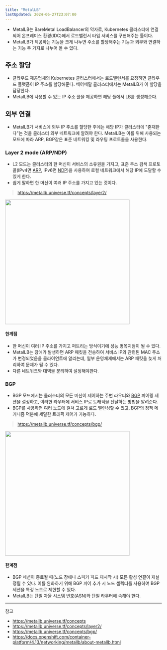 ```yaml
---
title: "MetalLB"
lastUpdated: 2024-06-27T23:07:00
---
```


- MetalLB는 BareMetal LoadBalancer의 약자로, Kubernetes 클러스터에 연결되어 온프레미스 환경(IDC)에서 로드밸런서 타입 서비스를 구현해주는 툴이다.
- MetalLB가 제공하는 기능을 크게 나누면 주소를 할당해주는 기능과 외부와 연결하는 기능 두 가지로 나누어 볼 수 있다.

## 주소 할당

- 클라우드 제공업체의 Kubernetes 클러스터에서는 로드밸런서를 요청하면 클라우드 플랫폼이 IP 주소를 할당해준다. 베어메탈 클러스터에서는 MetalLB가 이 할당을 담당한다.
- MetalLB에 사용할 수 있는 IP 주소 풀을 제공하면 해당 풀에서 LB를 생성해준다.

## 외부 연결

- MetalLB가 서비스에 외부 IP 주소를 할당한 후에는 해당 IP가 클러스터에 "존재한다"는 것을 클러스터 외부 네트워크에 알려야 한다. MetalLB는 이를 위해 사용되는 모드에 따라 ARP, BGP같은 표준 네트워킹 및 라우팅 프로토콜을 사용한다.

### Layer 2 mode (ARP/NDP)

- L2 모드는 클러스터의 한 머신이 서비스의 소유권을 가지고, 표준 주소 검색 프로토콜(IPv4면 [ARP](https://en.wikipedia.org/wiki/Address_Resolution_Protocol), IPv6면 [NDP](https://en.wikipedia.org/wiki/Neighbor_Discovery_Protocol))을 사용하여 로컬 네트워크에서 해당 IP에 도달할 수 있게 한다. 
- 쉽게 말하면 한 머신이 여러 IP 주소를 가지고 있는 것이다.

> https://metallb.universe.tf/concepts/layer2/

<img src="https://github.com/rlaisqls/TIL/assets/81006587/bd580874-cfeb-43e7-b91d-1f1e5ce6d3b1" style="height: 400px">

#### 한계점

- 한 머신이 여러 IP 주소를 가지고 퍼트리는 방식이기에 성능 병목지점이 될 수 있다.
- MetalLB는 장애가 발생하면 ARP 패킷을 전송하여 서비스 IP와 관련된 MAC 주소가 변경되었음을 클라이언트에 알리는데, 일부 운영체제에서는 ARP 패킷을 늦게 처리하여 문제가 될 수 있다.
- 다른 네트워크와 대역을 분리하여 설정해야한다.

### BGP
- BGP 모드에서는 클러스터의 모든 머신이 제어하는 주변 라우터와 [BGP](https://en.wikipedia.org/wiki/Border_Gateway_Protocol) 피어링 세션을 설정하고, 이러한 라우터에 서비스 IP로 트래픽을 전달하는 방법을 알려준다.
- BGP를 사용하면 여러 노드에 걸쳐 고르게 로드 밸런싱할 수 있고, BGP의 정책 메커니즘 덕분에 세밀한 트래픽 제어가 가능하다.

> https://metallb.universe.tf/concepts/bgp/

<img src="https://github.com/rlaisqls/TIL/assets/81006587/1fcd20ee-19ea-42f5-8355-a983e8f92e01" style="height: 400px">

#### 한계점

- BGP 세션이 종료될 때(노드 장애나 스피커 파드 재시작 시) 모든 활성 연결이 재설정될 수 있다. 이를 완화하기 위해 BGP 피어 추가 시 노드 셀렉터를 사용하여 BGP 세션을 특정 노드로 제한할 수 있다.
- MetalLB는 단일 자율 시스템 번호(ASN)와 단일 라우터에 속해야 한다.

---
참고
- https://metallb.universe.tf/concepts
- https://metallb.universe.tf/concepts/layer2/
- https://metallb.universe.tf/concepts/bgp/
- https://docs.openshift.com/container-platform/4.13/networking/metallb/about-metallb.html
